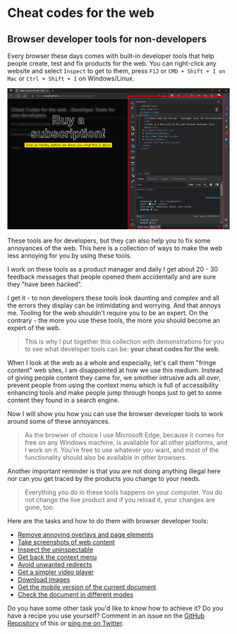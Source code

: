 # Cheat codes for the web

## Browser developer tools for non-developers

Every browser these days comes with built-in developer tools that help people create, test and fix products for the web. You can right-click any website and select `Inspect` to get to them, press `F12` or `CMD + Shift + I on Mac` or `Ctrl + Shift + I` on Windows/Linux. 

![The Developer Tools open in Microsoft Edge](screencasts/browser-tools.png)

These tools are for developers, but they can also help you to fix some annoyances of the web. This here is a collection of ways to make the web less annoying for you by using these tools. 

I work on these tools as a product manager and daily I get about 20 - 30 feedback messages that people opened them accidentally and are sure they "have been hacked".

I get it - to non developers these tools look daunting and complex and all the errors they display can be intimidating and worrying. And that annoys me. Tooling for the web shouldn't require you to be an expert. On the contrary - the more you use these tools, the more you should become an expert of the web. 

> This is why I put together this collection with demonstrations for you to see what developer tools can be: **your cheat codes for the web**.

When I look at the web as a whole and especially, let's call them "fringe content" web sites, I am disappointed at how we use this medium. Instead of giving people content they came for, we smother intrusive ads all over, prevent people from using the context menu which is full of accessibility enhancing tools and make people jump through hoops just to get to some content they found in a search engine.

Now I will show you how you can use the browser developer tools to work around some of these annoyances. 

> As the browser of choice I use Microsoft Edge, because it comes for free on any Windows machine, is available for all other platforms, and I work on it. You're free to use whatever you want, and most of the functionality should also be available in other browsers. 

Another important reminder is that you are not doing anything illegal here nor can you get traced by the products you change to your needs.

> Everything you do in these tools happens on your computer. You do not change the live product and if you reload it, your changes are gone, too.

Here are the tasks and how to do them with browser developer tools:

* [Remove annoying overlays and page elements](overlays.md)
* [Take screenshots of web content](screenshots.md)
* [Inspect the uninspectable](inspect-no-context.md)
* [Get back the context menu](context-menu.md)
* [Avoid unwanted redirects](remove-redirects.md)
* [Get a simpler video player](videoplayer.md)
* [Download images](download-images.md)
* [Get the mobile version of the current document](mobile.md)
* [Check the document in different modes](page-modes.md)

Do you have some other task you'd like to know how to achieve it? Do you have a recipe you use yourself? Comment in an issue on the [GitHub Repository](https://github.com/codepo8/web-cheatcodes) of this or [ping me on Twitter](https://twitter.com/codepo8).

